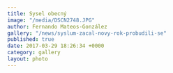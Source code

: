 ```yaml
---
title: Sysel obecný
image: "/media/DSCN2748.JPG"
author: Fernando Mateos-González
gallery: "/news/syslum-zacal-novy-rok-probudili-se"
published: true
date: 2017-03-29 18:26:34 +0000
category: gallery
layout: photo
---
```

